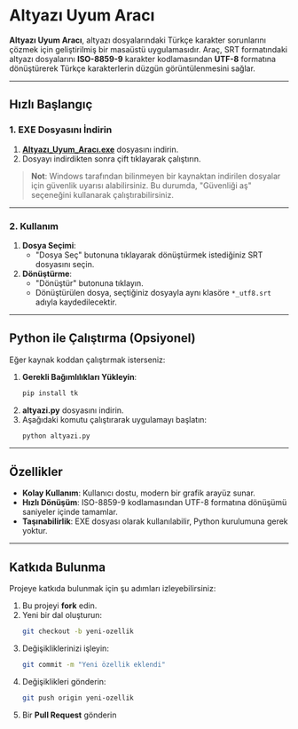 # **Altyazı Uyum Aracı**
**Altyazı Uyum Aracı**, altyazı dosyalarındaki Türkçe karakter sorunlarını çözmek için geliştirilmiş bir masaüstü uygulamasıdır. Araç, SRT formatındaki altyazı dosyalarını **ISO-8859-9** karakter kodlamasından **UTF-8** formatına dönüştürerek Türkçe karakterlerin düzgün görüntülenmesini sağlar.

---

## **Hızlı Başlangıç**
### **1. EXE Dosyasını İndirin**
1. [**Altyazı_Uyum_Aracı.exe**](https://github.com/shenfurkan/AltyaziUyumAraci/raw/main/Altyazı_Uyum_Aracı.exe) dosyasını indirin.
2. Dosyayı indirdikten sonra çift tıklayarak çalıştırın.

> **Not**: Windows tarafından bilinmeyen bir kaynaktan indirilen dosyalar için güvenlik uyarısı alabilirsiniz. Bu durumda, "Güvenliği aş" seçeneğini kullanarak çalıştırabilirsiniz.

---

### **2. Kullanım**
1. **Dosya Seçimi**:
   - "Dosya Seç" butonuna tıklayarak dönüştürmek istediğiniz SRT dosyasını seçin.
2. **Dönüştürme**:
   - "Dönüştür" butonuna tıklayın.
   - Dönüştürülen dosya, seçtiğiniz dosyayla aynı klasöre `*_utf8.srt` adıyla kaydedilecektir.

---

## **Python ile Çalıştırma (Opsiyonel)**
Eğer kaynak koddan çalıştırmak isterseniz:

1. **Gerekli Bağımlılıkları Yükleyin**:
   ```bash
   pip install tk
   ```
2. **altyazi.py** dosyasını indirin.
3. Aşağıdaki komutu çalıştırarak uygulamayı başlatın:
   ```bash
   python altyazi.py
   ```

---

## **Özellikler**
- **Kolay Kullanım**: Kullanıcı dostu, modern bir grafik arayüz sunar.
- **Hızlı Dönüşüm**: ISO-8859-9 kodlamasından UTF-8 formatına dönüşümü saniyeler içinde tamamlar.
- **Taşınabilirlik**: EXE dosyası olarak kullanılabilir, Python kurulumuna gerek yoktur.

---

## **Katkıda Bulunma**
Projeye katkıda bulunmak için şu adımları izleyebilirsiniz:

1. Bu projeyi **fork** edin.
2. Yeni bir dal oluşturun:
   ```bash
   git checkout -b yeni-ozellik
   ```
3. Değişikliklerinizi işleyin:
   ```bash
   git commit -m "Yeni özellik eklendi"
   ```
4. Değişiklikleri gönderin:
   ```bash
   git push origin yeni-ozellik
   ```
5. Bir **Pull Request** gönderin
